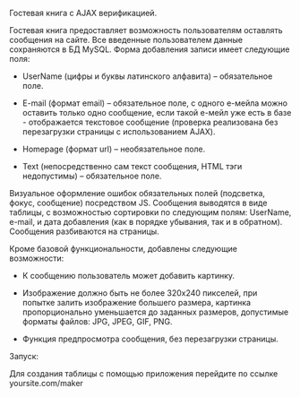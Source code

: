 Гостевая книга c AJAX верификацией.

Гостевая книга предоставляет возможность пользователям оставлять
сообщения на сайте. Все введенные пользователем данные сохраняются в
БД MySQL. Форма добавления записи имеет следующие поля:

* UserName (цифры и буквы латинского алфавита) – обязательное поле.

* E-mail (формат email) – обязательное поле, с одного е-мейла можно
оставить только одно сообщение, если такой е-мейл уже есть в базе -
отображается текстовое сообщение (проверка реализована без
перезагрузки страницы с использованием AJAX).

* Homepage (формат url) – необязательное поле.

* Text (непосредственно сам текст сообщения, HTML тэги недопустимы) –
обязательное поле.

Визуальное оформление ошибок обязательных полей (подсветка,
фокус, сообщение) посредством JS. Сообщения выводятся в виде таблицы,
с возможностью сортировки по следующим полям: UserName, e-mail, и
дата добавления (как в порядке убывания, так и в обратном). Сообщения
разбиваются на страницы.

Кроме базовой функциональности, добавлены следующие возможности:

* К сообщению пользователь может добавить картинку.

* Изображение должно быть не более 320х240 пикселей, при попытке залить
изображение большего размера, картинка пропорционально уменьшается
до заданных размеров, допустимые форматы файлов: JPG, JPEG, GIF, PNG.

* Функция предпросмотра сообщения, без перезагрузки страницы.


Запуск:

Для создания таблицы с помощью приложения перейдите по ссылке yoursite.com/maker